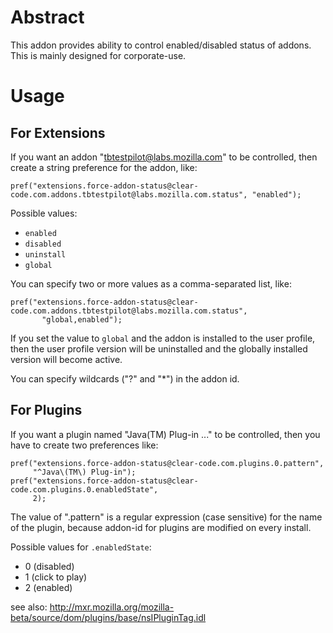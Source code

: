 # Abstract

This addon provides ability to control enabled/disabled status of addons.
This is mainly designed for corporate-use.

# Usage

## For Extensions

If you want an addon "tbtestpilot@labs.mozilla.com" to be controlled, then
create a string preference for the addon, like:

    pref("extensions.force-addon-status@clear-code.com.addons.tbtestpilot@labs.mozilla.com.status", "enabled");

Possible values:

  * `enabled`
  * `disabled`
  * `uninstall`
  * `global`

You can specify two or more values as a comma-separated list, like:

    pref("extensions.force-addon-status@clear-code.com.addons.tbtestpilot@labs.mozilla.com.status",
           "global,enabled");

If you set the value to `global` and the addon is installed to the user profile, then the user profile version will be uninstalled and the globally installed version will become active.

You can specify wildcards ("?" and "*") in the addon id.

## For Plugins

If you want a plugin named "Java(TM) Plug-in ..." to be controlled, then
you have to create two preferences like:

    pref("extensions.force-addon-status@clear-code.com.plugins.0.pattern",
         "^Java\(TM\) Plug-in");
    pref("extensions.force-addon-status@clear-code.com.plugins.0.enabledState",
         2);


The value of ".pattern" is a regular expression (case sensitive) for the name
of the plugin, because addon-id for plugins are modified on every install.

Possible values for `.enabledState`:

  * 0 (disabled)
  * 1 (click to play)
  * 2 (enabled)

see also: http://mxr.mozilla.org/mozilla-beta/source/dom/plugins/base/nsIPluginTag.idl

